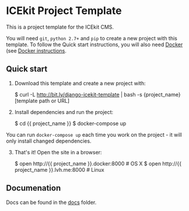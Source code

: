 # ICEkit Project Template

This is a project template for the ICEkit CMS.

You will need `git`, `python 2.7+` and `pip` to create a new project with this
template. To follow the Quick start instructions, you will also need [Docker] (see [Docker instructions].

## Quick start

1. Download this template and create a new project with:

    $ curl -L http://bit.ly/django-icekit-template | bash -s {project_name} [template path or URL]

2. Install dependencies and run the project:

    $ cd {{ project_name }}
    $ docker-compose up

You can run `docker-compose up` each time you work on the project - it will
only install changed dependencies.

3. That's it! Open the site in a browser:

    $ open http://{{ project_name }}.docker:8000  # OS X
    $ open http://{{ project_name }}.lvh.me:8000  # Linux

## Documenation

Docs can be found in the [docs](docs/index.md) folder.

[Docker]: https://www.docker.com
[Docker instructions]: docker.md
